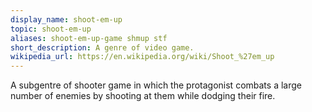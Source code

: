 ```yaml
---
display_name: shoot-em-up
topic: shoot-em-up
aliases: shoot-em-up-game shmup stf
short_description: A genre of video game.
wikipedia_url: https://en.wikipedia.org/wiki/Shoot_%27em_up
---
```

A subgentre of shooter game in which the protagonist combats a large number of enemies by shooting at them while dodging their fire.